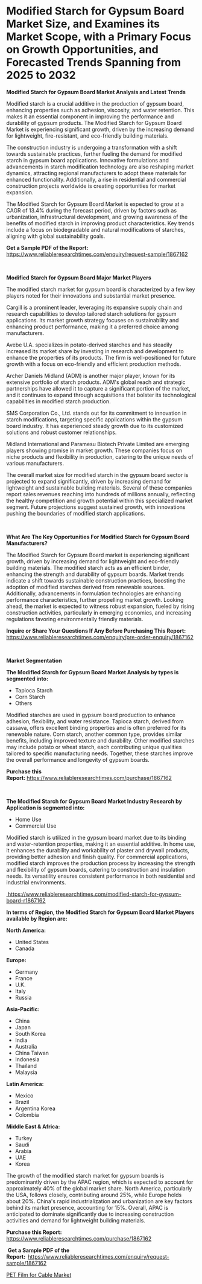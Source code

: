 <p><h1>Modified Starch for Gypsum Board Market Size, and Examines its Market Scope, with a Primary Focus on Growth Opportunities, and Forecasted Trends Spanning from 2025 to 2032</h1></p><p><strong>Modified Starch for Gypsum Board Market Analysis and Latest Trends</strong></p>
<p><p>Modified starch is a crucial additive in the production of gypsum board, enhancing properties such as adhesion, viscosity, and water retention. This makes it an essential component in improving the performance and durability of gypsum products. The Modified Starch for Gypsum Board Market is experiencing significant growth, driven by the increasing demand for lightweight, fire-resistant, and eco-friendly building materials. </p><p>The construction industry is undergoing a transformation with a shift towards sustainable practices, further fueling the demand for modified starch in gypsum board applications. Innovative formulations and advancements in starch modification technology are also reshaping market dynamics, attracting regional manufacturers to adopt these materials for enhanced functionality. Additionally, a rise in residential and commercial construction projects worldwide is creating opportunities for market expansion.</p><p>The Modified Starch for Gypsum Board Market is expected to grow at a CAGR of 13.4% during the forecast period, driven by factors such as urbanization, infrastructural development, and growing awareness of the benefits of modified starch in improving product characteristics. Key trends include a focus on biodegradable and natural modifications of starches, aligning with global sustainability goals.</p></p>
<p><strong>Get a Sample PDF of the Report:&nbsp;</strong> <a href="https://www.reliableresearchtimes.com/enquiry/request-sample/1867162?utm_campaign=2267&utm_medium=2&utm_source=Github&utm_content=ia&utm_term=03042025&utm_id=modified-starch-for-gypsum-board">https://www.reliableresearchtimes.com/enquiry/request-sample/1867162</a></p>
<p>&nbsp;</p>
<p><strong>Modified Starch for Gypsum Board Major Market Players</strong></p>
<p><p>The modified starch market for gypsum board is characterized by a few key players noted for their innovations and substantial market presence. </p><p>Cargill is a prominent leader, leveraging its expansive supply chain and research capabilities to develop tailored starch solutions for gypsum applications. Its market growth strategy focuses on sustainability and enhancing product performance, making it a preferred choice among manufacturers.</p><p>Avebe U.A. specializes in potato-derived starches and has steadily increased its market share by investing in research and development to enhance the properties of its products. The firm is well-positioned for future growth with a focus on eco-friendly and efficient production methods.</p><p>Archer Daniels Midland (ADM) is another major player, known for its extensive portfolio of starch products. ADM's global reach and strategic partnerships have allowed it to capture a significant portion of the market, and it continues to expand through acquisitions that bolster its technological capabilities in modified starch production.</p><p>SMS Corporation Co., Ltd. stands out for its commitment to innovation in starch modifications, targeting specific applications within the gypsum board industry. It has experienced steady growth due to its customized solutions and robust customer relationships.</p><p>Midland International and Paramesu Biotech Private Limited are emerging players showing promise in market growth. These companies focus on niche products and flexibility in production, catering to the unique needs of various manufacturers.</p><p>The overall market size for modified starch in the gypsum board sector is projected to expand significantly, driven by increasing demand for lightweight and sustainable building materials. Several of these companies report sales revenues reaching into hundreds of millions annually, reflecting the healthy competition and growth potential within this specialized market segment. Future projections suggest sustained growth, with innovations pushing the boundaries of modified starch applications.</p></p>
<p>&nbsp;</p>
<p><strong>What Are The Key Opportunities For Modified Starch for Gypsum Board Manufacturers?</strong></p>
<p><p>The Modified Starch for Gypsum Board market is experiencing significant growth, driven by increasing demand for lightweight and eco-friendly building materials. The modified starch acts as an efficient binder, enhancing the strength and durability of gypsum boards. Market trends indicate a shift towards sustainable construction practices, boosting the adoption of modified starches derived from renewable sources. Additionally, advancements in formulation technologies are enhancing performance characteristics, further propelling market growth. Looking ahead, the market is expected to witness robust expansion, fueled by rising construction activities, particularly in emerging economies, and increasing regulations favoring environmentally friendly materials.</p></p>
<p><strong>Inquire or Share Your Questions If Any Before Purchasing This Report:</strong> <a href="https://www.reliableresearchtimes.com/enquiry/pre-order-enquiry/1867162?utm_campaign=2267&utm_medium=2&utm_source=Github&utm_content=ia&utm_term=03042025&utm_id=modified-starch-for-gypsum-board">https://www.reliableresearchtimes.com/enquiry/pre-order-enquiry/1867162</a></p>
<p>&nbsp;</p>
<p><strong>Market Segmentation</strong></p>
<p><strong>The Modified Starch for Gypsum Board Market Analysis by types is segmented into:</strong></p>
<p><ul><li>Tapioca Starch</li><li>Corn Starch</li><li>Others</li></ul></p>
<p><p>Modified starches are used in gypsum board production to enhance adhesion, flexibility, and water resistance. Tapioca starch, derived from cassava, offers excellent binding properties and is often preferred for its renewable nature. Corn starch, another common type, provides similar benefits, including improved texture and durability. Other modified starches may include potato or wheat starch, each contributing unique qualities tailored to specific manufacturing needs. Together, these starches improve the overall performance and longevity of gypsum boards.</p></p>
<p><strong>Purchase this Report:&nbsp;</strong><a href="https://www.reliableresearchtimes.com/purchase/1867162?utm_campaign=2267&utm_medium=2&utm_source=Github&utm_content=ia&utm_term=03042025&utm_id=modified-starch-for-gypsum-board">https://www.reliableresearchtimes.com/purchase/1867162</a></p>
<p>&nbsp;</p>
<p><strong>The Modified Starch for Gypsum Board Market Industry Research by Application is segmented into:</strong></p>
<p><ul><li>Home Use</li><li>Commercial Use</li></ul></p>
<p><p>Modified starch is utilized in the gypsum board market due to its binding and water-retention properties, making it an essential additive. In home use, it enhances the durability and workability of plaster and drywall products, providing better adhesion and finish quality. For commercial applications, modified starch improves the production process by increasing the strength and flexibility of gypsum boards, catering to construction and insulation needs. Its versatility ensures consistent performance in both residential and industrial environments.</p></p>
<p><a href="https://www.reliableresearchtimes.com/modified-starch-for-gypsum-board-r1867162?utm_campaign=2267&utm_medium=2&utm_source=Github&utm_content=ia&utm_term=03042025&utm_id=modified-starch-for-gypsum-board">&nbsp;https://www.reliableresearchtimes.com/modified-starch-for-gypsum-board-r1867162</a></p>
<p><strong>In terms of Region, the Modified Starch for Gypsum Board Market Players available by Region are:</strong></p>
<p>
    <p> <strong> North America: </strong>
        <ul>
            <li>United States</li>
            <li>Canada</li>
        </ul>
        </p> 
    <p> <strong> Europe: </strong>
        <ul>
            <li>Germany</li>
            <li>France</li>
            <li>U.K.</li>
            <li>Italy</li>
            <li>Russia</li>
        </ul>
        </p> 
    <p> <strong> Asia-Pacific: </strong>
        <ul>
            <li>China</li>
            <li>Japan</li>
            <li>South Korea</li>
            <li>India</li>
            <li>Australia</li>
            <li>China Taiwan</li>
            <li>Indonesia</li>
            <li>Thailand</li>
            <li>Malaysia</li>
        </ul>
        </p> 
    <p> <strong> Latin America: </strong>
        <ul>
            <li>Mexico</li>
            <li>Brazil</li>
            <li>Argentina Korea</li>
            <li>Colombia</li>
        </ul>
        </p> 
    <p> <strong> Middle East & Africa: </strong>
        <ul>
            <li>Turkey</li>
            <li>Saudi</li>
            <li>Arabia</li>
            <li>UAE</li>
            <li>Korea</li>
        </ul>
    </p>
    </p>
<p><p>The growth of the modified starch market for gypsum boards is predominantly driven by the APAC region, which is expected to account for approximately 40% of the global market share. North America, particularly the USA, follows closely, contributing around 25%, while Europe holds about 20%. China's rapid industrialization and urbanization are key factors behind its market presence, accounting for 15%. Overall, APAC is anticipated to dominate significantly due to increasing construction activities and demand for lightweight building materials.</p></p>
<p><strong>Purchase this Report: </strong><a href="https://www.reliableresearchtimes.com/purchase/1867162?utm_campaign=2267&utm_medium=2&utm_source=Github&utm_content=ia&utm_term=03042025&utm_id=modified-starch-for-gypsum-board">https://www.reliableresearchtimes.com/purchase/1867162</a></p>
<p>&nbsp;<strong>Get a Sample PDF of the Report:&nbsp;&nbsp;</strong><a href="https://www.reliableresearchtimes.com/enquiry/request-sample/1867162?utm_campaign=2267&utm_medium=2&utm_source=Github&utm_content=ia&utm_term=03042025&utm_id=modified-starch-for-gypsum-board">https://www.reliableresearchtimes.com/enquiry/request-sample/1867162</a></p>
<p><strong></strong></p>
<p><p><a href="https://github.com/klindsey95/Market-Research-Report-List-1/blob/main/pet-film-for-cable-market.md?utm_campaign=2267&utm_medium=2&utm_source=Github&utm_content=ia&utm_term=03042025&utm_id=modified-starch-for-gypsum-board">PET Film for Cable Market</a></p></p>